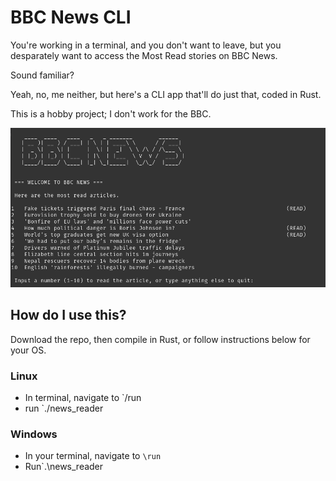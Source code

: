 # BBC News CLI

You're working in a terminal, and you don't want to leave, but you desparately want to access the Most Read stories on BBC News.

Sound familiar?

Yeah, no, me neither, but here's a CLI app that'll do just that, coded in Rust.

This is a hobby project; I don't work for the BBC.

![snapshot of the app](/snapshot.png "snapshot of the app")

## How do I use this?

Download the repo, then compile in Rust, or follow instructions below for your OS.

### Linux
* In terminal, navigate to `/run
* run `./news_reader

### Windows

* In your terminal, navigate to `\run`
* Run`.\news_reader
